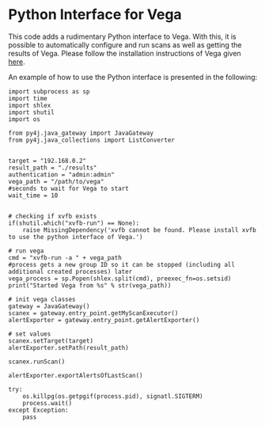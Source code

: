 # Python Interface for Vega

This code adds a rudimentary Python interface to Vega. With this, it is possible to automatically configure and run scans as well as getting the results of Vega. Please follow the installation instructions of Vega given [here](https://github.com/subgraph/Vega/wiki/Building-Vega).

An example of how to use the Python interface is presented in the following:


```
import subprocess as sp
import time
import shlex
import shutil
import os

from py4j.java_gateway import JavaGateway
from py4j.java_collections import ListConverter


target = "192.168.0.2"
result_path = "./results"
authentication = "admin:admin"
vega_path = "/path/to/vega"
#seconds to wait for Vega to start
wait_time = 10


# checking if xvfb exists
if(shutil.which("xvfb-run") == None):
	raise MissingDependency('xvfb cannot be found. Please install xvfb to use the python interface of Vega.')

# run vega
cmd = "xvfb-run -a " + vega_path
#process gets a new group ID so it can be stopped (including all additional created processes) later
vega_process = sp.Popen(shlex.split(cmd), preexec_fn=os.setsid)
print("Started Vega from %s" % str(vega_path))

# init vega classes
gateway = JavaGateway()
scanex = gateway.entry_point.getMyScanExecutor()
alertExporter = gateway.entry_point.getAlertExporter()

# set values
scanex.setTarget(target)
alertExporter.setPath(result_path)

scanex.runScan()

alertExporter.exportAlertsOfLastScan()

try:
	os.killpg(os.getpgif(process.pid), signatl.SIGTERM)
	process.wait()
except Exception:
	pass
```
